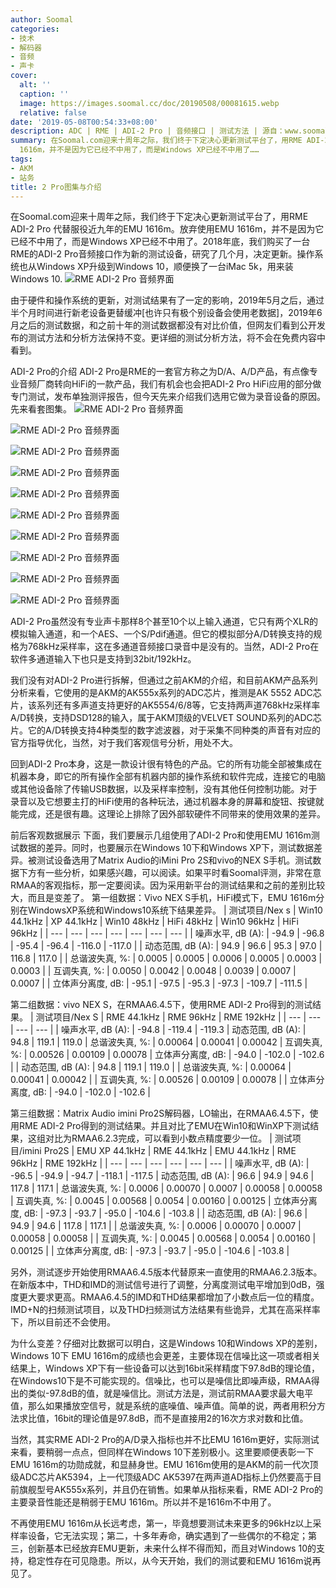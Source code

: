 ```yaml
---
author: Soomal
categories:
- 技术
- 解码器
- 音频
- 声卡
cover:
  alt: ''
  caption: ''
  image: https://images.soomal.cc/doc/20190508/00081615.webp
  relative: false
date: '2019-05-08T00:54:33+08:00'
description: ADC | RME | ADI-2 Pro | 音频接口 | 测试方法 | 源自：www.soomal.com | 版权：原创 |  平均/总评分：09.45/189
summary: 在Soomal.com迎来十周年之际，我们终于下定决心更新测试平台了，用RME ADI-2 Pro 代替服役近九年的EMU 1616m。放弃使用EMU
  1616m，并不是因为它已经不中用了，而是Windows XP已经不中用了……
tags:
- AKM
- 站务
title: 2 Pro图集与介绍
---
```


在Soomal.com迎来十周年之际，我们终于下定决心更新测试平台了，用RME ADI-2 Pro 代替服役近九年的EMU 1616m。放弃使用EMU 1616m，并不是因为它已经不中用了，而是Windows XP已经不中用了。2018年底，我们购买了一台RME的ADI-2 Pro音频接口作为新的测试设备，研究了几个月，决定更新。操作系统也从Windows XP升级到Windows 10，顺便换了一台iMac 5k，用来装Windows 10.
![RME ADI-2 Pro 音频界面](https://images.soomal.cc/doc/20190502/00081513.webp)




由于硬件和操作系统的更新，对测试结果有了一定的影响，2019年5月之后，通过半个月时间进行新老设备更替缓冲[也许只有极个别设备会使用老数据]，2019年6月之后的测试数据，和之前十年的测试数据都没有对比价值，但网友们看到公开发布的测试方法和分析方法保持不变。更详细的测试分析方法，将不会在免费内容中看到。

ADI-2 Pro的介绍
ADI-2 Pro是RME的一套官方称之为D/A、A/D产品，有点像专业音频厂商转向HiFi的一款产品，我们有机会也会把ADI-2 Pro HiFi应用的部分做专门测试，发布单独测评报告，但今天先来介绍我们选用它做为录音设备的原因。先来看套图集。
![RME ADI-2 Pro 音频界面](https://images.soomal.cc/doc/20190502/00081514_01.webp)




![RME ADI-2 Pro 音频界面](https://images.soomal.cc/doc/20190502/00081515_01.webp)




![RME ADI-2 Pro 音频界面](https://images.soomal.cc/doc/20190502/00081516_01.webp)




![RME ADI-2 Pro 音频界面](https://images.soomal.cc/doc/20190502/00081517_01.webp)




![RME ADI-2 Pro 音频界面](https://images.soomal.cc/doc/20190502/00081518_01.webp)




![RME ADI-2 Pro 音频界面](https://images.soomal.cc/doc/20190502/00081519_01.webp)




![RME ADI-2 Pro 音频界面](https://images.soomal.cc/doc/20190502/00081520_01.webp)




![RME ADI-2 Pro 音频界面](https://images.soomal.cc/doc/20190502/00081521_01.webp)




![RME ADI-2 Pro 音频界面](https://images.soomal.cc/doc/20190502/00081522_01.webp)




![RME ADI-2 Pro 音频界面](https://images.soomal.cc/doc/20190502/00081523_01.webp)




ADI-2 Pro虽然没有专业声卡那样8个甚至10个以上输入通道，它只有两个XLR的模拟输入通道，和一个AES、一个S/Pdif通道。但它的模拟部分A/D转换支持的规格为768kHz采样率，这在多通道音频接口录音中是没有的。当然，ADI-2 Pro在软件多通道输入下也只是支持到32bit/192kHz。

我们没有对ADI-2 Pro进行拆解，但通过之前AKM的介绍，和目前AKM产品系列分析来看，它使用的是AKM的AK555x系列的ADC芯片，推测是AK 5552 ADC芯片，该系列还有多声道支持更好的AK5554/6/8等，它支持两声道768kHz采样率A/D转换，支持DSD128的输入，属于AKM顶级的VELVET SOUND系列的ADC芯片。它的A/D转换支持4种类型的数字滤波器，对于采集不同种类的声音有对应的官方指导优化，当然，对于我们客观信号分析，用处不大。

回到ADI-2 Pro本身，这是一款设计很有特色的产品。它的所有功能全部被集成在机器本身，即它的所有操作全部有机器内部的操作系统和软件完成，连接它的电脑或其他设备除了传输USB数据，以及采样率控制，没有其他任何控制功能。对于录音以及它想要主打的HiFi使用的各种玩法，通过机器本身的屏幕和旋钮、按键就能完成，还是很有趣。这理论上排除了因外部软硬件不同带来的使用效果的差异。

前后客观数据展示
下面，我们要展示几组使用了ADI-2 Pro和使用EMU 1616m测试数据的差异。同时，也要展示在Windows 10下和Windows XP下，测试数据差异。被测试设备选用了Matrix Audio的iMini Pro 2S和vivo的NEX S手机。测试数据下方有一些分析，如果感兴趣，可以阅读。如果平时看Soomal评测，非常在意RMAA的客观指标，那一定要阅读。因为采用新平台的测试结果和之前的差别比较大，而且是变差了。
第一组数据：Vivo NEX S手机，HiFi模式下，EMU 1616m分别在WindowsXP系统和Windows10系统下结果差异。
| 测试项目/Nex s | Win10 44.1kHz | XP 44.1kHz | Win10 48kHz | HiFi 48kHz | Win10 96kHz | HiFi 96kHz |
| --- | --- | --- | --- | --- | --- | --- |
| 噪声水平, dB (A): | -94.9 | -96.8 | -95.4 | -96.4 | -116.0 | -117.0 |
| 动态范围, dB (A): | 94.9 | 96.6 | 95.3 | 97.0 | 116.8 | 117.0 |
| 总谐波失真, %: | 0.0005 | 0.0005 | 0.0006 | 0.0005 | 0.0003 | 0.0003 |
| 互调失真, %: | 0.0050 | 0.0042 | 0.0048 | 0.0039 | 0.0007 | 0.0007 |
| 立体声分离度, dB: | -95.1 | -97.5 | -95.3 | -97.3 | -109.7 | -111.5 |


第二组数据：vivo NEX S，在RMAA6.4.5下，使用RME ADI-2 Pro得到的测试结果。
| 测试项目/Nex S | RME 44.1kHz | RME 96kHz | RME 192kHz |
| --- | --- | --- | --- |
| 噪声水平, dB (A): | -94.8 | -119.4 | -119.3 | 动态范围, dB (A): | 94.8 | 119.1 | 119.0 | 总谐波失真, %: | 0.00064 | 0.00041 | 0.00042 | 互调失真, %: | 0.00526 | 0.00109 | 0.00078 | 立体声分离度, dB: | -94.0 | -102.0 | -102.6 |
| 动态范围, dB (A): | 94.8 | 119.1 | 119.0 |
| 总谐波失真, %: | 0.00064 | 0.00041 | 0.00042 |
| 互调失真, %: | 0.00526 | 0.00109 | 0.00078 |
| 立体声分离度, dB: | -94.0 | -102.0 | -102.6 |


第三组数据：Matrix Audio imini Pro2S解码器，LO输出，在RMAA6.4.5下，使用RME ADI-2 Pro得到的测试结果。并且对比了EMU在Win10和WinXP下测试结果，这组对比为RMAA6.2.3完成，可以看到小数点精度要少一位。
| 测试项目/imini Pro2S | EMU XP 44.1kHz | RME 44.1kHz | EMU 44.1kHz | RME 96kHz | RME 192kHz |
| --- | --- | --- | --- | --- | --- |
| 噪声水平, dB (A): | -96.5 | -94.9 | -94.7 | -118.1 | -117.5 | 动态范围, dB (A): | 96.6 | 94.9 | 94.6 | 117.8 | 117.1 | 总谐波失真, %: | 0.0006 | 0.00070 | 0.0007 | 0.00058 | 0.00058 | 互调失真, %: | 0.0045 | 0.00568 | 0.0054 | 0.00160 | 0.00125 | 立体声分离度, dB: | -97.3 | -93.7 | -95.0 | -104.6 | -103.8 |
| 动态范围, dB (A): | 96.6 | 94.9 | 94.6 | 117.8 | 117.1 |
| 总谐波失真, %: | 0.0006 | 0.00070 | 0.0007 | 0.00058 | 0.00058 |
| 互调失真, %: | 0.0045 | 0.00568 | 0.0054 | 0.00160 | 0.00125 |
| 立体声分离度, dB: | -97.3 | -93.7 | -95.0 | -104.6 | -103.8 |


另外，测试逐步开始使用RMAA6.4.5版本代替原来一直使用的RMAA6.2.3版本。在新版本中，THD和IMD的测试信号进行了调整，分离度测试电平增加到0dB，强度更大要求更高。RMAA6.4.5的IMD和THD结果都增加了小数点后一位的精度。
IMD+N的扫频测试项目，以及THD扫频测试方法结果有些诡异，尤其在高采样率下，所以目前还不会使用。

为什么变差？仔细对比数据可以明白，这是Windows 10和Windows XP的差别，Windows 10下 EMU 1616m的成绩也会更差，主要体现在信噪比这一项或者相关结果上，Windows XP下有一些设备可以达到16bit采样精度下97.8dB的理论值，在Windows10下是不可能实现的。信噪比，也可以是噪信比即噪声级，RMAA得出的类似-97.8dB的值，就是噪信比。测试方法是，测试前RMAA要求最大电平值，那么如果播放空信号，就是系统的底噪值、噪声值。简单的说，两者用积分方法求比值，16bit的理论值是97.8dB，而不是直接用2的16次方求对数和比值。

当然，其实RME ADI-2 Pro的A/D录入指标也并不比EMU 1616m更好，实际测试来看，要稍弱一点点，但同样在Windows 10下差别极小。这里要顺便表彰一下EMU 1616m的功勋成就，和显赫身世。EMU 1616m使用的是AKM的前一代次顶级ADC芯片AK5394，上一代顶级ADC AK5397在两声道AD指标上仍然要高于目前旗舰型号AK555x系列，并且仍在销售。如果单从指标来看，RME ADI-2 Pro的主要录音性能还是稍弱于EMU 1616m。所以并不是1616m不中用了。

不再使用EMU 1616m从长远考虑，第一，毕竟想要测试未来更多的96kHz以上采样率设备，它无法实现；第二，十多年寿命，确实遇到了一些偶尔的不稳定；第三，创新基本已经放弃EMU更新，未来什么样不得而知，而且对Windows 10的支持，稳定性存在可见隐患。所以，从今天开始，我们的测试要和EMU 1616m说再见了。